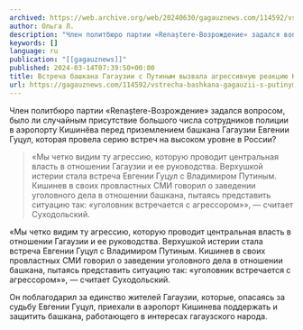 ```yaml
---
archived: https://web.archive.org/web/20240630/gagauznews.com/114592/vstrecha-bashkana-gagauzii-s-putinym-stala-verhom-agressii-kishineva-aleksandr-suhodolskij.html
author: Ольга Л.
description: "Член политбюро партии «Renaștere-Возрождение» задался вопросом, было ли случайным присутствие большого числа сотрудников полиции  в аэропорту Кишинёва перед приземлением башкана Гагаузии Евгении Гуцул, которая провела серию встреч на высоком уровне в России? «Мы четко видим ту агрессию, которую проводит центральная власть в отношении Гагаузии и ее руководства. Верхушкой истерии стала встреча Евгении Гуцул с Владимиром Путиным. Кишинев в своих провластных СМИ говорил о заведении уголовного дела в отношении башкана, пытаясь представить ситуацию так: «уголовник встречается с агрессором»», — считает Суходольский. Он поблагодарил за единство жителей Гагаузии, которые, опасаясь за судьбу Евгении Гуцул, приехали в аэропорт Кишинева поддержать и защитить башкана, […]"
keywords: []
language: ru
publication: "[[gagauznews]]"
published: 2024-03-14T07:39:50+00:00
title: Встреча башкана Гагаузии с Путиным вызвала агрессивную реакцию Кишинева — Суходольский
url: https://gagauznews.com/114592/vstrecha-bashkana-gagauzii-s-putinym-stala-verhom-agressii-kishineva-aleksandr-suhodolskij.html
---
```


Член политбюро партии «Renaștere-Возрождение» задался вопросом, было ли случайным присутствие большого числа сотрудников полиции  в аэропорту Кишинёва перед приземлением башкана Гагаузии Евгении Гуцул, которая провела серию встреч на высоком уровне в России?

> «Мы четко видим ту агрессию, которую проводит центральная власть в отношении Гагаузии и ее руководства. Верхушкой истерии стала встреча Евгении Гуцул с Владимиром Путиным. Кишинев в своих провластных СМИ говорил о заведении уголовного дела в отношении башкана, пытаясь представить ситуацию так: «уголовник встречается с агрессором»», — считает Суходольский.

«Мы четко видим ту агрессию, которую проводит центральная власть в отношении Гагаузии и ее руководства. Верхушкой истерии стала встреча Евгении Гуцул с Владимиром Путиным. Кишинев в своих провластных СМИ говорил о заведении уголовного дела в отношении башкана, пытаясь представить ситуацию так: «уголовник встречается с агрессором»», — считает Суходольский.

Он поблагодарил за единство жителей Гагаузии, которые, опасаясь за судьбу Евгении Гуцул, приехали в аэропорт Кишинева поддержать и защитить башкана, работающего в интересах гагаузского народа.